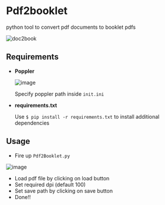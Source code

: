 # Pdf2booklet
python tool to convert pdf documents to booklet pdfs

 ![doc2book](https://helpx.adobe.com/acrobat/kb/print-booklets-acrobat-reader/_jcr_content/main-pars/image.img.png/booklet_v3.png)
 
## Requirements
- **Poppler**

  ![image](https://user-images.githubusercontent.com/84170133/132122236-6f26f89e-7dc7-4ed4-a8f7-86fe26e3416f.png)
 
   Specify poppler path inside `init.ini`
 
 - **requirements.txt**

   Use `$ pip install -r requirements.txt` to install additional dependencies

## Usage
  
  - Fire up `Pdf2Booklet.py`
  
  ![image](https://user-images.githubusercontent.com/84170133/132122699-7046b915-9f7f-430e-9d82-cec0c17c10ee.png)
  
  - Load pdf file by clicking on load button
  - Set required dpi (default 100)
  - Set save path by clicking on save button
  - Done!!

